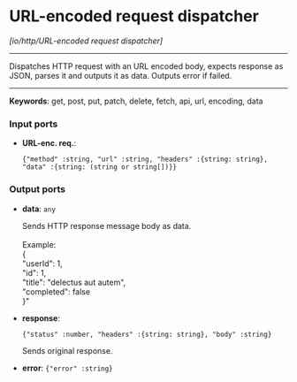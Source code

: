# URL-encoded request dispatcher

_[io/http/URL-encoded request dispatcher]_

---

Dispatches HTTP request with an URL encoded body, expects response as JSON, parses it and outputs it as data. Outputs error if failed.<br>

---

__Keywords__: get, post, put, patch, delete, fetch, api, url, encoding, data

### Input ports

* __URL-enc. req.__: 
    ```
    {"method" :string, "url" :string, "headers" :{string: string}, "data" :{string: (string or string[])}}
    ```

### Output ports

* __data__: ` any `


    Sends HTTP response message body as data.<br>
    <br>
    Example:<br>
    {<br>
      "userId": 1, <br>
      "id": 1, <br>
      "title": "delectus aut autem",  <br>
      "completed": false<br>
    }"<br>


* __response__: 
    ```
    {"status" :number, "headers" :{string: string}, "body" :string}
    ```


    Sends original response.<br>


* __error__: ` {"error" :string} `

